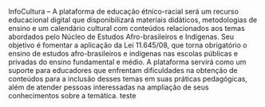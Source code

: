 InfoCultura – A plataforma de educação étnico-racial será um recurso educacional digital que disponibilizará materiais didáticos, metodologias de ensino e um calendário cultural com conteúdos relacionados aos temas abordados pelo Núcleo de Estudos Afro-brasileiros e Indígenas. Seu objetivo é fomentar a aplicação da Lei 11.645/08, que torna obrigatório o ensino de estudos afro-brasileiros e indígenas nas escolas públicas e privadas do ensino fundamental e médio. A plataforma servirá como um suporte para educadores que enfrentam dificuldades na obtenção de conteúdos para a inclusão desses temas em suas práticas pedagógicas, além de atender pessoas interessadas na ampliação de seus conhecimentos sobre a temática.
teste
